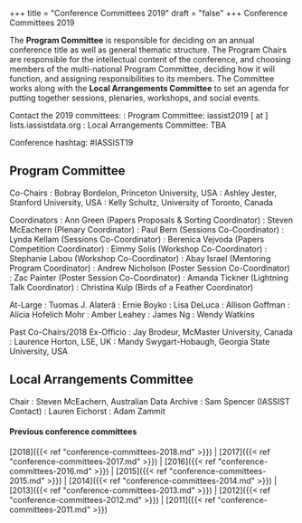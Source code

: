 +++
title = "Conference Committees 2019"
draft = "false"
+++
Conference Committees 2019

The **Program Committee** is responsible for deciding on an annual conference title as well as general thematic structure. The Program Chairs are responsible for the intellectual content of the conference, and choosing members of the multi-national Program Committee, deciding how it will function, and assigning responsibilities to its members. The Committee works along with the **Local Arrangements Committee** to set an agenda for putting together sessions, plenaries, workshops, and social events.

Contact the 2019 committees:
: Program Committee: iassist2019 [ at ] lists.iassistdata.org 
: Local Arrangements Committee: TBA

Conference hashtag: #IASSIST19

## Program Committee

Co-Chairs
: Bobray Bordelon, Princeton University, USA
: Ashley Jester, Stanford University, USA
: Kelly Schultz, University of Toronto, Canada

Coordinators
: Ann Green (Papers Proposals & Sorting Coordinator)
: Steven McEachern (Plenary Coordinator)
: Paul Bern (Sessions Co-Coordinator)
: Lynda Kellam (Sessions Co-Coordinator)
: Berenica Vejvoda (Papers Competition Coordinator)
: Eimmy Solis (Workshop Co-Coordinator)
: Stephanie Labou (Workshop Co-Coordinator)
: Abay Israel (Mentoring Program Coordinator)
: Andrew Nicholson (Poster Session Co-Coordinator)
: Zac Painter (Poster Session Co-Coordinator)
: Amanda Tickner (Lightning Talk Coordinator)
: Christina Kulp (Birds of a Feather Coordinator)

At-Large
: Tuomas J. Alaterä
: Ernie Boyko
: Lisa DeLuca
: Allison Goffman
: Alicia Hofelich Mohr
: Amber Leahey
: James Ng
: Wendy Watkins

Past Co-Chairs/2018 Ex-Officio
: Jay Brodeur, McMaster University, Canada
: Laurence Horton, LSE, UK
: Mandy Swygart-Hobaugh, Georgia State University, USA  

## Local Arrangements Committee

Chair
: Steven McEachern, Australian Data Archive
: Sam Spencer (IASSIST Contact)
: Lauren Eichorst
: Adam Zammit

#### Previous conference committees

[2018]({{< ref "conference-committees-2018.md" >}}) |
[2017]({{< ref "conference-committees-2017.md" >}}) |
[2016]({{< ref "conference-committees-2016.md" >}}) |
[2015]({{< ref "conference-committees-2015.md" >}}) |
[2014]({{< ref "conference-committees-2014.md" >}}) |
[2013]({{< ref "conference-committees-2013.md" >}}) |
[2012]({{< ref "conference-committees-2012.md" >}}) |
[2011]({{< ref "conference-committees-2011.md" >}})